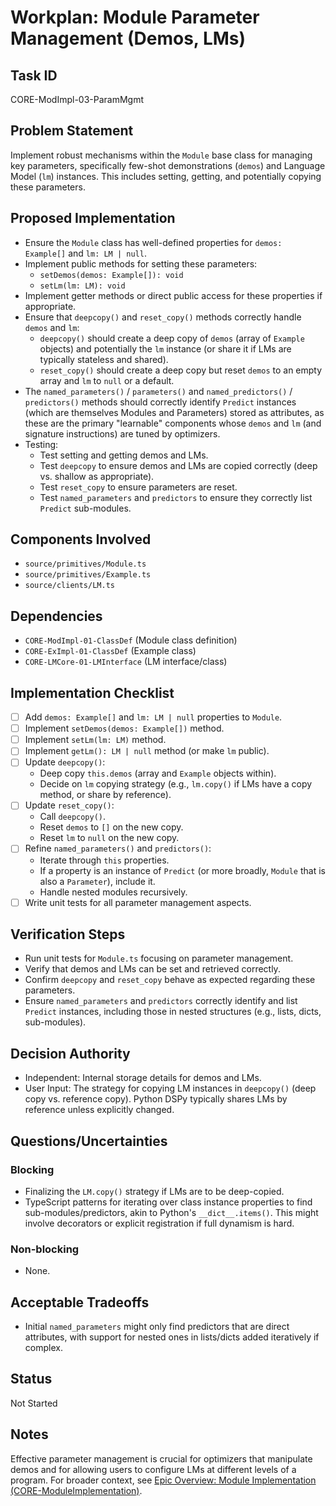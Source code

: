 # Workplan: Module Parameter Management (Demos, LMs)

## Task ID
CORE-ModImpl-03-ParamMgmt

## Problem Statement
Implement robust mechanisms within the `Module` base class for managing key parameters, specifically few-shot demonstrations (`demos`) and Language Model (`lm`) instances. This includes setting, getting, and potentially copying these parameters.

## Proposed Implementation
- Ensure the `Module` class has well-defined properties for `demos: Example[]` and `lm: LM | null`.
- Implement public methods for setting these parameters:
    - `setDemos(demos: Example[]): void`
    - `setLm(lm: LM): void`
- Implement getter methods or direct public access for these properties if appropriate.
- Ensure that `deepcopy()` and `reset_copy()` methods correctly handle `demos` and `lm`:
    - `deepcopy()` should create a deep copy of `demos` (array of `Example` objects) and potentially the `lm` instance (or share it if LMs are typically stateless and shared).
    - `reset_copy()` should create a deep copy but reset `demos` to an empty array and `lm` to `null` or a default.
- The `named_parameters()` / `parameters()` and `named_predictors()` / `predictors()` methods should correctly identify `Predict` instances (which are themselves Modules and Parameters) stored as attributes, as these are the primary "learnable" components whose `demos` and `lm` (and signature instructions) are tuned by optimizers.
- Testing:
    - Test setting and getting demos and LMs.
    - Test `deepcopy` to ensure demos and LMs are copied correctly (deep vs. shallow as appropriate).
    - Test `reset_copy` to ensure parameters are reset.
    - Test `named_parameters` and `predictors` to ensure they correctly list `Predict` sub-modules.

## Components Involved
- `source/primitives/Module.ts`
- `source/primitives/Example.ts`
- `source/clients/LM.ts`

## Dependencies
- `CORE-ModImpl-01-ClassDef` (Module class definition)
- `CORE-ExImpl-01-ClassDef` (Example class)
- `CORE-LMCore-01-LMInterface` (LM interface/class)

## Implementation Checklist
- [ ] Add `demos: Example[]` and `lm: LM | null` properties to `Module`.
- [ ] Implement `setDemos(demos: Example[])` method.
- [ ] Implement `setLm(lm: LM)` method.
- [ ] Implement `getLm(): LM | null` method (or make `lm` public).
- [ ] Update `deepcopy()`:
    - Deep copy `this.demos` (array and `Example` objects within).
    - Decide on `lm` copying strategy (e.g., `lm.copy()` if LMs have a copy method, or share by reference).
- [ ] Update `reset_copy()`:
    - Call `deepcopy()`.
    - Reset `demos` to `[]` on the new copy.
    - Reset `lm` to `null` on the new copy.
- [ ] Refine `named_parameters()` and `predictors()`:
    - Iterate through `this` properties.
    - If a property is an instance of `Predict` (or more broadly, `Module` that is also a `Parameter`), include it.
    - Handle nested modules recursively.
- [ ] Write unit tests for all parameter management aspects.

## Verification Steps
- Run unit tests for `Module.ts` focusing on parameter management.
- Verify that demos and LMs can be set and retrieved correctly.
- Confirm `deepcopy` and `reset_copy` behave as expected regarding these parameters.
- Ensure `named_parameters` and `predictors` correctly identify and list `Predict` instances, including those in nested structures (e.g., lists, dicts, sub-modules).

## Decision Authority
- Independent: Internal storage details for demos and LMs.
- User Input: The strategy for copying LM instances in `deepcopy()` (deep copy vs. reference copy). Python DSPy typically shares LMs by reference unless explicitly changed.

## Questions/Uncertainties
### Blocking
- Finalizing the `LM.copy()` strategy if LMs are to be deep-copied.
- TypeScript patterns for iterating over class instance properties to find sub-modules/predictors, akin to Python's `__dict__.items()`. This might involve decorators or explicit registration if full dynamism is hard.

### Non-blocking
- None.

## Acceptable Tradeoffs
- Initial `named_parameters` might only find predictors that are direct attributes, with support for nested ones in lists/dicts added iteratively if complex.

## Status
Not Started

## Notes
Effective parameter management is crucial for optimizers that manipulate demos and for allowing users to configure LMs at different levels of a program.
For broader context, see [Epic Overview: Module Implementation (CORE-ModuleImplementation)](../../docs/planning/workplans/CORE-ModuleImplementation.md).